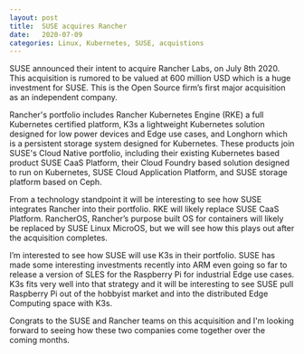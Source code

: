 ```yaml
---
layout:	post
title:	SUSE acquires Rancher
date:	2020-07-09
categories: Linux, Kubernetes, SUSE, acquistions
---
```


SUSE announced their intent to acquire Rancher Labs, on July 8th 2020. This acquisition is rumored to be valued at 600 million USD which is a huge investment for SUSE. This is the Open Source firm’s first major acquisition as an independent company.

Rancher's portfolio includes Rancher Kubernetes Engine (RKE) a full Kubernetes certified platform, K3s a lightweight Kubernetes solution designed for low power devices and Edge use cases, and Longhorn which is a persistent storage system designed for Kubernetes. These products join SUSE's Cloud Native portfolio, including their existing Kubernetes based product SUSE CaaS Platform, their Cloud Foundry based solution designed to run on Kubernetes, SUSE Cloud Application Platform, and SUSE storage platform based on Ceph.

From a technology standpoint it will be interesting to see how SUSE integrates Rancher into their portfolio. RKE will likely replace SUSE CaaS Platform.  RancherOS, Rancher’s purpose built OS for containers will likely be replaced by SUSE Linux MicroOS, but we will see how this plays out after the acquisition completes.

I’m interested to see how SUSE will use K3s in their portfolio. SUSE has made some interesting investments recently into ARM even going so far to release a version of SLES for the Raspberry Pi for industrial Edge use cases.  K3s fits very well into that strategy and it will be interesting to see SUSE pull Raspberry Pi out of the hobbyist market and into the distributed Edge Computing space with K3s.

Congrats to the SUSE and Rancher teams on this acquisition and I'm looking forward to seeing how these two companies come together over the coming months.
